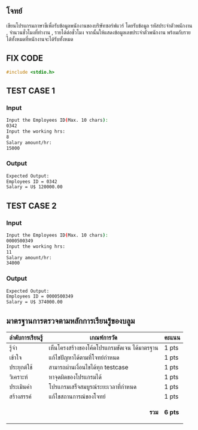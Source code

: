 ## โจทย์
เขียนโปรแกรมภาษาซีเพื่อรับข้อมูลพนักงานของบริษัทซอร์ฟแวร์ โดยรับข้อมูล รหัสประจำตัวพนักงาน , จำนวนชั่วโมงที่ทำงาน , รายได้ต่อชั่วโมง จากนั้นให้แสดงข้อมูลเลขประจำตัวพนักงาน พร้อมกับรายได้ทั้งหมดที่หนักงานจะได้รับทั้งหมด

## FIX CODE
```c++
#include <stdio.h>
```

## TEST CASE 1
### Input
```bash
Input the Employees ID(Max. 10 chars): 
0342
Input the working hrs: 
8
Salary amount/hr: 
15000

```
### Output
```bash
Expected Output:
Employees ID = 0342
Salary = U$ 120000.00
```

## TEST CASE 2
### Input
```bash
Input the Employees ID(Max. 10 chars): 
0000500349
Input the working hrs: 
11
Salary amount/hr: 
34000

```
### Output
```bash
Expected Output:
Employees ID = 0000500349
Salary = U$ 374000.00
```

## มาตรฐานการตรวจตามหลักการเรียนรู้ของบลูม
| ลำดับการเรียนรู้ | เกณฑ์การวัด | คะแนน |
| -------- | -------- | -------- |
| รู้จำ | เห็นโครงสร้างของโค้ดโปรแกรมชัดเจน ได้มาตรฐาน | 1 pts |
| เข้าใจ | แก้ไขปัญหาได้ตามที่โจทย์กำหนด | 1 pts |
| ประยุกต์ใช้ | สามารถผ่านเงื่อนไขได้ทุก testcase | 1 pts |
| วิเคราะห์ | หาจุดผิดของโปรแกรมได้ | 1 pts |
| ประเมินค่า | โปรแกรมเสร็จสมบูรณ์ระยะเวลาที่กำหนด | 1 pts |
| สร้างสรรค์ | แก้ไขสถานการณ์ของโจทย์ | 1 pts |
||<p style='text-align: right !important;'>**รวม**</p>|**6 pts**|
